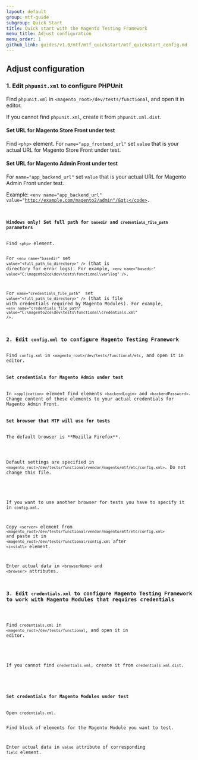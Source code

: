 ```yaml
---
layout: default
group: mtf-guide
subgroup: Quick Start
title: Quick start with the Magento Testing Framework
menu_title: Adjust configuration
menu_order: 1
github_link: guides/v1.0/mtf/mtf_quickstart/mtf_quickstart_config.md
---
```

<h2 id="mtf_quickstart_config">Adjust configuration</h2>

<h3 id="mtf_quickstart_config_phpunitxml">1. Edit <code>phpunit.xml</code> to configure PHPUnit</h3>

Find <code>phpunit.xml</code> in <code>&lt;magento_root&gt;/dev/tests/functional</code>, and open it in editor.

<div class="bs-callout bs-callout-info" id="info">
  <p>If you cannot find <code>phpunit.xml</code>, create it from <code>phpunit.xml.dist</code>.</p>
</div>

<h4 id="mtf_quickstart_config_phpunitxml_frontend">Set URL for Magento Store Front under test</h4>

Find <code>&lt;php&gt;</code> element.
For `name="app_frontend_url"` set `value` that is your actual URL for Magento Store Front under test.

<h4 id="mtf_quickstart_config_phpunitxml_backend">Set URL for Magento Admin Front under test</h4>

For `name="app_backend_url"` set `value` that is your actual URL for Magento Admin Front under test.

Example:
<code>&lt;env name="app_backend_url" value="http://example.com/magento2/admin"/&gt;</code>.

<h4 id="mtf_quickstart_config_phpunitxml_win-credent">Windows only! Set full path for <code>basedir</code> and <code>credentials_file_path</code> parameters</h4>
Find <code>&lt;php&gt;</code> element.

For <code>&lt;env name="basedir"</code> set <code>value="&lt;full_path_to_directory&gt;" /&gt;</code> (that is directory for error logs). For example, <code>&lt;env name="basedir" value="C:\magento2ce\dev\tests\functional\var\log" /&gt;</code>.

For <code>name="credentials_file_path" </code> set <code>value="&lt;full_path_to_directory&gt;" /&gt;</code> (that is file with credentials required by Magento Modules). For example, <code>&lt;env name="credentials_file_path" value="C:\magento2ce\dev\tests\functional\credentials.xml" /&gt;</code>.

<h3 id="mtf_quickstart_config_configxml">2. Edit <code>config.xml</code> to configure Magento Testing Framework</h3>
Find <code>config.xml</code> in <code>&lt;magento_root&gt;/dev/tests/functional/etc</code>, and open it in editor.

<h4 id="mtf_quickstart_config_configxml_credent-backend">Set credentials for Magento Admin under test</h4>
In <code>&lt;application&gt;</code> element find elements <code>&lt;backendLogin&gt;</code> and <code>&lt;backendPassword&gt;</code>. Change content of these elements to your actual credentials for Magento Admin Front.

<h4 id="mtf_quickstart_config_configxml_credent-backend">Set browser that MTF will use for tests</h4>
The default browser is **Mozilla Firefox**.

<div class="bs-callout bs-callout-info" id="info">
  <p>Default settings are specified in <code>&lt;magento_root>/dev/tests/functional/vendor/magento/mtf/etc/config.xml&gt;</code>. Do not change this file.</p>
</div>

If you want to use another browser for tests you have to specify it in <code>config.xml</code>.

Copy <code>&lt;server&gt;</code> element from <code>&lt;magento_root>/dev/tests/functional/vendor/magento/mtf/etc/config.xml&gt;</code> and paste it in <code>&lt;magento_root&gt;/dev/tests/functional/config.xml</code> after <code>&lt;install&gt;</code> element.

Enter actual data in <code>&lt;browserName&gt;</code> and <code>&lt;browser&gt;</code> attributes.


<h3 id="mtf_quickstart_config_credentialsxml">3. Edit <code>credentials.xml</code> to configure Magento Testing Framework to work with Magento Modules that requires credentials</h3>

Find <code>credentials.xml</code> in <code>&lt;magento_root&gt;/dev/tests/functional</code>, and open it in editor.

<div class="bs-callout bs-callout-info" id="info">
  <p>If you cannot find <code>credentials.xml</code>, create it from <code>credentials.xml.dist</code>.</p>
</div>

<h4 id="mtf_quickstart_config_credentialsxml-set">Set credentials for Magento Modules under test</h4>
Open <code>credentials.xml</code>.

Find block of elements for the Magento Module you want to test.

Enter actual data in <code>value</code> attribute of corresponding <code>field</code> element.